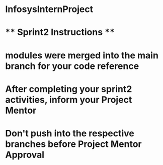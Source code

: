 # InfosysInternProject
# ** Sprint2 Instructions **
# modules were merged into the main branch for your code reference
# After completing your sprint2 activities, inform your Project Mentor 
# Don't push into the respective branches before Project Mentor Approval
